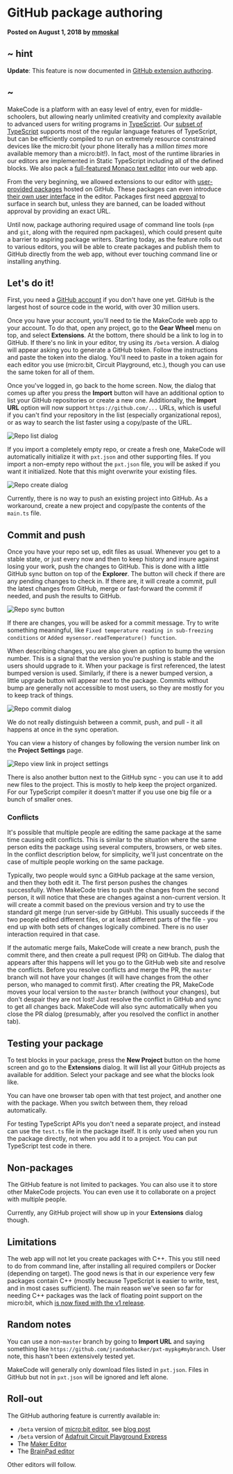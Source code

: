# GitHub package authoring

**Posted on August 1, 2018 by [mmoskal](https://github.com/mmoskal)**

## ~ hint

**Update**: This feature is now documented in [GitHub extension authoring](/extensions/github-authoring).

## ~

MakeCode is a platform with an easy level of entry, even for middle-schoolers, but allowing nearly unlimited creativity and complexity available to advanced users for writing programs in [TypeScript](https://www.typescriptlang.org/). Our [subset of TypeScript](https://makecode.com/language) supports most of the regular language features of TypeScript, but can be efficiently compiled to run on extremely resource constrained devices like the micro:bit (your phone literally has a *million times* more available memory than a micro:bit!). In fact, most of the runtime libraries in our editors are implemented in Static TypeScript including all of the defined blocks. We also pack a [full-featured Monaco text editor](https://makecode.com/js/editor) into our web app.

From the very beginning, we allowed extensions to our editor with [user-provided packages](/extensions/getting-started) hosted on GitHub. These packages can even introduce [their own user interface](/extensions/extensions) in the editor. Packages first need [approval](/extensions/approval) to surface in search but, unless they are banned, can be loaded without approval by providing an exact URL.

Until now, package authoring required usage of command line tools (`npm` and `git`, along with the required npm packages), which could present quite a barrier to aspiring package writers. Starting today, as the feature rolls out to various editors, you will be able to create packages and publish them to GitHub directly from the web app, without ever touching command line or installing anything.

## Let's do it!

First, you need a [GitHub account](https://github.com/join) if you don't have one yet. GitHub is the largest host of source code in the world, with over 30 million users.

Once you have your account, you'll need to tie the MakeCode web app to your account. To do that, open any project, go to the **Gear Wheel** menu on top, and select **Extensions**. At the bottom, there should be a link to log in to GitHub. If there's no link in your editor, try using its `/beta` version. A dialog will appear asking you to generate a GitHub token. Follow the instructions and paste the token into the dialog. You'll need to paste in a token again for each editor you use (micro:bit, Circuit Playground, etc.), though you can use the same token for all of them.

Once you've logged in, go back to the home screen. Now, the dialog that comes up after you press the **Import** button will have an additional option to list your GitHub repositories or create a new one. Additionally, the **Import URL** option will now support `https://github.com/...` URLs, which is useful if you can't find your repository in the list (especially organizational repos), or as way to search the list faster using a copy/paste of the URL.

![Repo list dialog](/static/blog/github-packages/repo-list.png)

If you import a completely empty repo, or create a fresh one, MakeCode will automatically initialize it with `pxt.json` and other supporting files. If you import a non-empty repo without the `pxt.json` file, you will be asked if you want it initialized. Note that this might overwrite your existing files.

![Repo create dialog](/static/blog/github-packages/repo-create.png)

Currently, there is no way to push an existing project into GitHub. As a workaround, create a new project and copy/paste the contents of the `main.ts` file.

## Commit and push

Once you have your repo set up, edit files as usual. Whenever you get to a stable state, or just every now and then to keep history and insure against losing your work, push the changes to GitHub. This is done with a little GitHub sync button on top of the **Explorer**. The button will check if there are any pending changes to check in. If there are, it will create a commit, pull the latest changes from GitHub, merge or fast-forward the commit if needed, and push the results to GitHub.

![Repo sync button](/static/blog/github-packages/repo-sync.png)

If there are changes, you will be asked for a commit message. Try to write something meaningful, like `Fixed temperature reading in sub-freezing conditions` or `Added mysensor.readTemperature() function`.

When describing changes, you are also given an option to bump the version number. This is a signal that the version you're pushing is stable and the users should upgrade to it. When your package is first referenced, the latest bumped version is used. Similarly, if there is a newer bumped version, a little upgrade button will appear next to the package. Commits without bump are generally not accessible to most users, so they are mostly for you to keep track of things.

![Repo commit dialog](/static/blog/github-packages/repo-commit.png)

We do not really distinguish between a commit, push, and pull - it all happens at once in the sync operation.

You can view a history of changes by following the version number link on the **Project Settings** page.

![Repo view link in project settings](/static/blog/github-packages/repo-view.png)

There is also another button next to the GitHub sync - you can use it to add new files to the project. This is mostly to help keep the project organized. For our TypeScript compiler it doesn't matter if you use one big file or a bunch of smaller ones.

### Conflicts

It's possible that multiple people are editing the same package at the same time causing edit conflicts. This is similar to the situation where the same person edits the package using several computers, browsers, or web sites. In the conflict description below, for simplicity, we'll just concentrate on the case of multiple people working on the same package.

Typically, two people would sync a GitHub package at the same version, and then they both edit it. The first person pushes the changes successfully. When MakeCode tries to push the changes from the second person, it will notice that these are changes against a non-current version. It will create a commit based on the previous version and try to use the standard git merge (run server-side by GitHub). This usually succeeds if the two people edited different files, or at least different parts of the file - you end up with both sets of changes logically combined. There is no user interaction required in that case.

If the automatic merge fails, MakeCode will create a new branch, push the commit there, and then create a pull request (PR) on GitHub. The dialog that appears after this happens will let you go to the GitHub web site and resolve the conflicts. Before you resolve conflicts and merge the PR, the `master` branch will not have your changes (it will have changes from the other person, who managed to commit first). After creating the PR, MakeCode moves your local version to the `master` branch (without your changes), but don't despair they are not lost! Just resolve the conflict in GitHub and sync to get all changes back. MakeCode will also sync automatically when you close the PR dialog (presumably, after you resolved the conflict in another tab).

## Testing your package

To test blocks in your package, press the **New Project** button on the home screen and go to the **Extensions** dialog. It will list all your GitHub projects as available for addition. Select your package and see what the blocks look like.

You can have one browser tab open with that test project, and another one with the package. When you switch between them, they reload automatically.

For testing TypeScript APIs you don't need a separate project, and instead can use the `test.ts` file in the package itself. It is only used when you run the package directly, not when you add it to a project. You can put TypeScript test code in there.

## Non-packages

The GitHub feature is not limited to packages. You can also use it to store other MakeCode projects. You can even use it to collaborate on a project with multiple people.

Currently, any GitHub project will show up in your **Extensions** dialog though.

## Limitations

The web app will not let you create packages with C++. This you still need to do from command line, after installing all required compilers or Docker (depending on target). The good news is that in our experience very few packages contain C++ (mostly because TypeScript is easier to write, test, and in most cases sufficient). The main reason we've seen so far for needing C++ packages was the lack of floating point support on the micro:bit, which [is now fixed with the v1 release](https://makecode.com/blog/microbit/v1-beta).

## Random notes

You can use a non-`master` branch by going to **Import URL** and saying something like `https://github.com/jrandomhacker/pxt-mypkg#mybranch`. User note, this hasn't been extensively tested yet.

MakeCode will generally only download files listed in `pxt.json`. Files in GitHub but not in `pxt.json` will be ignored and left alone.

## Roll-out

The GitHub authoring feature is currently available in:

* `/beta` version of [micro:bit editor](https://makecode.microbit.org/beta), see [blog post](https://makecode.com/blog/microbit/v1-beta)
* `/beta` version of [Adafruit Circuit Playground Express](https://makecode.adafruit.com/beta)
* The [Maker Editor](https://maker.makecode.com)
* The [BrainPad editor](https://makecode.brainpad.com)

Other editors will follow.